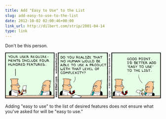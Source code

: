 ```yaml
---
title: Add "Easy to Use" to the List
slug: add-easy-to-use-to-the-list
date: 2012-10-02 02:00:46+00:00
link_url: http://dilbert.com/strip/2001-04-14
type: link
---
```


Don't be this person.

![Dilbert comic strip for 04/14/2001](uploads/2012/10/2118.strip_.gif)

Adding "easy to use" to the list of desired features does not ensure what you've asked for will be "easy to use."
